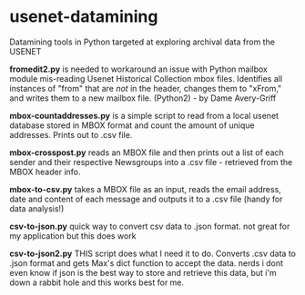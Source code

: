 # usenet-datamining
Datamining tools in Python targeted at exploring archival data from the USENET

**fromedit2.py** is needed to workaround an issue with Python mailbox module mis-reading Usenet
Historical Collection mbox files. Identifies all instances of "from"
that are *not* in the header, changes them to "xFrom," and writes
them to a new mailbox file. (Python2) - by Dame Avery-Griff

**mbox-countaddresses.py** is a simple script to read from 
a local usenet database stored in MBOX format and count the
amount of unique addresses. Prints out to .csv file.

**mbox-crosspost.py** reads an MBOX file and then prints out a list of each sender
and their respective Newsgroups into a .csv file - retrieved from the MBOX header info.

**mbox-to-csv.py** takes a MBOX file as an input, reads the email address, date and content
of each message and outputs it to a .csv file (handy for data analysis!)

**csv-to-json.py** quick way to convert csv data to .json format. not great for my application 
but this does work

**csv-to-json2.py** THIS script does what I need it to do. Converts .csv data to .json format
and gets Max's dict function to accept the data. nerds i dont even know if json is the best
way to store and retrieve this data, but i'm down a rabbit hole and this works best for me.



